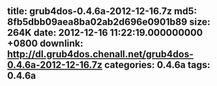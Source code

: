 title: grub4dos-0.4.6a-2012-12-16.7z
md5: 8fb5dbb09aea8ba02ab2d696e0901b89
size: 264K
date: 2012-12-16 11:22:19.000000000 +0800
downlink: http://dl.grub4dos.chenall.net/grub4dos-0.4.6a-2012-12-16.7z
categories: 0.4.6a
tags: 0.4.6a
---


